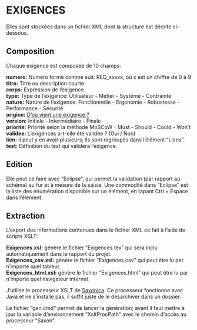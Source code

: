EXIGENCES
=========

Elles sont stockées dans un fichier XML dont la structure est décrite
ci-dessous.

Composition
-----------

Chaque exigence est composée de 10 champs:

**numero:**   Numéro formé comme suit: REQ\_xxxxx, où x est un chiffre de 0 à 9  
**titre:**    Titre ou description courte  
**corps:**    Expression de l’exigence  
**type:**     Type de l’exigence: Utilisateur - Métier - Système - Contrainte  
**nature:**   Nature de l’exigence: Fonctionnelle - Ergonomie - Robustesse - Performance - Sécurité  
**origine:**   [D’où vient une exigence ?](https://fr.wikipedia.org/wiki/Gestion_des_exigences)  
**version:**   Initiale - Intermédiaire - Finale  
**priorite:**   Priorité selon la méthode MoSCoW - Must - Should - Could - Won’t  
**validee:**   L’exigences a-t-elle été validée ? (Oui / Non)  
**lien:**   il peut y en avoir plusieurs; ils sont regroupés dans l’élément “Liens”.  
**test:**   Définition du test qui validera l’exigence.

Edition
-------

Elle peut ce faire avec “Eclipse”, qui permet la validation (par rapport
au schéma) au fur et à mesure de la saisie. Une commodité dans “Eclipse”
est la liste des énumération disponible sur un élément, en tapant Ctrl +
Espace dans l’élément.

Extraction
----------

L’export des informations contenues dans le fichier XML ce fait à l’aide
de scripts XSLT:

**Exigences.xsl:**   génère le fichier “Exigences.tex” qui sera inclu automatiquement dans le rapport du projet.  
**Exigences\_csv.xsl:**   génère le fichier “Exigences.csv” qui peut être lu par n’importe quel tableur.  
**Exigences\_html.xsl:**   génère le fichier “Exigences.html” qui peut être lu par n’importe quel navigateur internet.

J’utilise le processeur XSLT de
[Saxonica](http://www.saxonica.com/download/opensource.xml). Ce
processeur fonctionne avec Java et ne s’installe pas, il suffit juste de
le désarchiver dans un dossier.

Le fichier “gen.cmd” permet de lancer la génération; avant il faut
mettre à jour la variable d’environnement “XsltProcPath” avec le chemin
d’accès au processeur “Saxon”.
